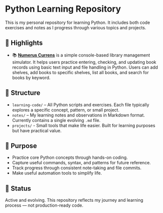 # Python Learning Repository

This is my personal repository for learning Python. It includes both code exercises and notes as I progress through various topics and projects.

## 🚀 Highlights

- 📚 [**Numerus Currens**](projects/03-numerus-currens.py) is a simple console-based library management simulator. It helps users practice entering, checking, and updating book records using basic text input and file handling in Python. Users can add shelves, add books to specific shelves, list all books, and search for books by keyword.

## 📁 Structure

- `learning-code/` – All Python scripts and exercises. Each file typically explores a specific concept, pattern, or small project.
- `notes/` – My learning notes and observations in Markdown format. Currently contains a single evolving `.md` file.
- `projects/` - Small tools that make life easier. Built for learning purposes but have practical value.

## 🧠 Purpose

- Practice core Python concepts through hands-on coding.
- Capture useful commands, syntax, and patterns for future reference.
- Track progress through consistent note-taking and file commits.
- Make useful automation tools to simplify life.

## 🚧 Status

Active and evolving. This repository reflects my journey and learning process — not production-ready code.